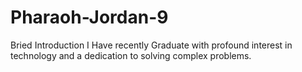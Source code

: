 # Pharaoh-Jordan-9


Bried Introduction
I Have recently Graduate with profound interest in technology and a dedication to solving complex problems.
